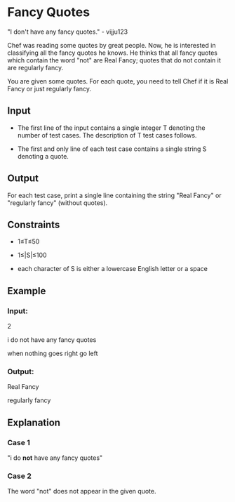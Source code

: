 # Fancy Quotes

"I don't have any fancy quotes." - vijju123

Chef was reading some quotes by great people. 
Now, he is interested in classifying all the fancy quotes he knows. 
He thinks that all fancy quotes which contain the word "not" are Real Fancy; quotes that do not contain it are regularly fancy.

You are given some quotes. For each quote, you need to tell Chef if it is Real Fancy or just regularly fancy.

## Input

- The first line of the input contains a single integer T denoting the number of test cases. 
The description of T test cases follows.

- The first and only line of each test case contains a single string S denoting a quote.

## Output

For each test case, print a single line containing the string 
"Real Fancy" or "regularly fancy" (without quotes).

## Constraints

- 1≤T≤50
 
- 1≤|S|≤100

- each character of S is either a lowercase English letter or a space

## Example

### Input:

2

i do not have any fancy quotes

when nothing goes right go left

### Output:

Real Fancy

regularly fancy

## Explanation

### Case 1

"i do **not** have any fancy quotes"

### Case 2

The word "not" does not appear in the given quote.
